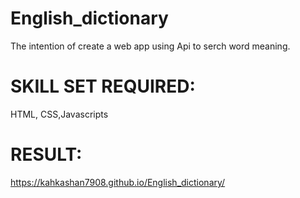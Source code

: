 # English_dictionary
The intention of create a web app using Api to serch word meaning.

# SKILL SET REQUIRED:
 HTML, CSS,Javascripts 

# RESULT:
 https://kahkashan7908.github.io/English_dictionary/
